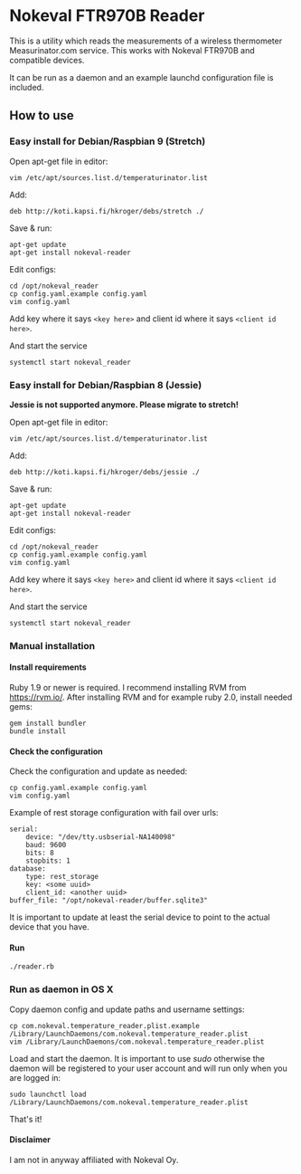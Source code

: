 # Nokeval FTR970B Reader
This is a utility which reads the measurements of a wireless thermometer Measurinator.com service. This works with Nokeval FTR970B and compatible devices.

It can be run as a daemon and an example launchd configuration file is included.

## How to use	
### Easy install for Debian/Raspbian 9 (Stretch)

Open apt-get file in editor:

    vim /etc/apt/sources.list.d/temperaturinator.list

Add:

    deb http://koti.kapsi.fi/hkroger/debs/stretch ./

Save & run:

	apt-get update
	apt-get install nokeval-reader

Edit configs:

	cd /opt/nokeval_reader
	cp config.yaml.example config.yaml
	vim config.yaml
	
Add key where it says `<key here>` and client id where it says `<client id here>`.

And start the service

	systemctl start nokeval_reader

### Easy install for Debian/Raspbian 8 (Jessie)

**Jessie is not supported anymore. Please migrate to stretch!**

Open apt-get file in editor:

    vim /etc/apt/sources.list.d/temperaturinator.list

Add:

    deb http://koti.kapsi.fi/hkroger/debs/jessie ./

Save & run:

	apt-get update
	apt-get install nokeval-reader

Edit configs:

	cd /opt/nokeval_reader
	cp config.yaml.example config.yaml
	vim config.yaml
	
Add key where it says `<key here>` and client id where it says `<client id here>`.

And start the service

	systemctl start nokeval_reader
	
### Manual installation

#### Install requirements

Ruby 1.9 or newer is required. I recommend installing RVM from <https://rvm.io/>. After installing RVM and for example ruby 2.0, install needed gems:

    gem install bundler
	bundle install

#### Check the configuration
Check the configuration and update as needed:

	cp config.yaml.example config.yaml
	vim config.yaml

Example of rest storage configuration with fail over urls:

    serial:
	    device: "/dev/tty.usbserial-NA140098"
	    baud: 9600
	    bits: 8
	    stopbits: 1
    database:
	    type: rest_storage
	    key: <some uuid>
	    client_id: <another uuid>
    buffer_file: "/opt/nokeval-reader/buffer.sqlite3"
  
It is important to update at least the serial device to point to the actual device that you have.

#### Run
	./reader.rb
	

### Run as daemon in OS X

Copy daemon config and update paths and username settings:

	cp com.nokeval.temperature_reader.plist.example /Library/LaunchDaemons/com.nokeval.temperature_reader.plist
	vim /Library/LaunchDaemons/com.nokeval.temperature_reader.plist
	
Load and start the daemon. It is important to use *sudo* otherwise the daemon will be registered to your user account and will run only when you are logged in:

	sudo launchctl load /Library/LaunchDaemons/com.nokeval.temperature_reader.plist

That's it!

#### Disclaimer

I am not in anyway affiliated with Nokeval Oy. 
